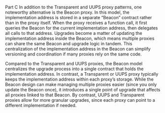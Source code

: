 Part C
In addition to the Transparent and UUPS proxy patterns, one noteworthy alternative is the Beacon proxy. In this model, the implementation address is stored in a separate “Beacon” contract rather than in the proxy itself. When the proxy receives a function call, it first queries the Beacon for the current implementation address, then delegates all calls to that address. Upgrades become a matter of updating the implementation address inside the Beacon, which means multiple proxies can share the same Beacon and upgrade logic in tandem. This centralization of the implementation address in the Beacon can simplify versioning and coordination if many proxies rely on the same code.

Compared to the Transparent and UUPS proxies, the Beacon model centralizes the upgrade process into a single contract that holds the implementation address. In contrast, a Transparent or UUPS proxy typically keeps the implementation address within each proxy’s storage. While the Beacon design can make managing multiple proxies easier (since you only update the Beacon once), it introduces a single point of upgrade that affects all proxies linked to that Beacon. By contrast, UUPS and Transparent proxies allow for more granular upgrades, since each proxy can point to a different implementation if needed.
